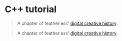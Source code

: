 # C++ tutorial

> A chapter of featherless' [digital creative history](https://github.com/featherless/digital-creative-history).



> A chapter of featherless' [digital creative history](https://github.com/featherless/digital-creative-history).
